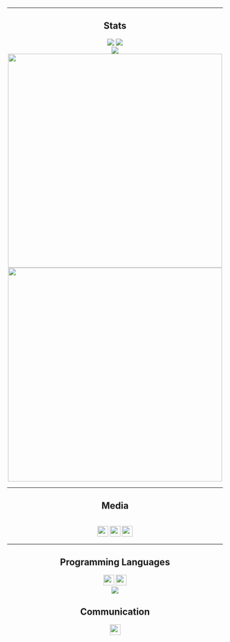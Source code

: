 <hr>
<h2 align='center'>Stats</h2>
<p align="center">
<a href="https://github.com/Furkan-izgi">
<img src="https://komarev.com/ghpvc/?username=Furkan-izgi&style=flat-square&color=7d8cbe&label=Profile+Views"></a>
<a href="https://github.com/Furkan-izgi?tab=repositories">
<img src="https://badges.pufler.dev/repos/Furkan-izgi?style=flat-square&color=7d8cbe&logo=github"></a> <br>
<a href="https://github.com/Furkan-izgi?tab=followers"><img src="https://img.shields.io/github/followers/Furkan-izgi?style=social"></a> <br>
<a href="https://github.com/Furkan-izgi"><img align=center src="https://github-readme-stats.vercel.app/api?username=Furkan-izgi&show_icons=true&theme=custom&bg_color=111111&text_color=ffffff&icon_color=7d8cbe&title_color=7d8cbe&border_color=7d8cbe" width=500></a> <br>
<a href="https://github.com/Furkan-izgi"><img align=center src="https://github-readme-streak-stats.herokuapp.com/?user=Furkan-izgi&background=111111&text_color=ffffff&fire=7d8cbe&sideNums=7d8cbe&border=7d8cbe&dates=ffffff&currStreakNum=7d8cbe&ring=7d8cbe&stroke=7d8cbe&currStreakLabel=7d8cbe&sideLabels=7d8cbe" width=500></a>
</p>
<hr>
<h2 align='center'>Media</h2>
<p align="center">
<br>
<a href="https://www.instagram.com/izgi_frkn/" ><img src="https://img.shields.io/badge/instagram-%23E4405F.svg?style=for-the-badge&logo=Instagram&logoColor=white" height=25></a>
<a href="https://www.linkedin.com/in/furkan-izgi/" ><img src="https://img.shields.io/badge/linkedin-%230077B5.svg?style=for-the-badge&logo=linkedin&logoColor=white" height=25></a>
<a href="https://github.com/Furkan-izgi" ><img src="https://img.shields.io/badge/github-%23121011.svg?style=for-the-badge&logo=github&logoColor=white" height=25></a> 
</p>
<hr>
<h2 align='center'>Programming Languages</h2>
<p align="center"> 
<a><img src="https://img.shields.io/badge/c-%2300599C.svg?style=for-the-badge&logo=c%2B%2B&logoColor=white" height=25></a> 
<a><img src="https://img.shields.io/badge/python-3670A0?style=for-the-badge&logo=python&logoColor=ffdd54" height=25></a><br>
<a href="https://github.com/Furkan-izgi"><img align=center src="[![Top Langs](https://github-readme-stats.vercel.app/api/top-langs/?username=Furkan-izgi)]-&theme=custom&bg_color=111111&text_color=ffffff&icon_color=7d8cbe&title_color=7d8cbe&border_color=7d8cbe"></a>  
</p>
<h2 align='center'>Communication
</h2>
<p align="center"> 
<a href="mailto: fr.izgi.kn@gmail.com"><img src="https://img.shields.io/badge/Gmail-D14836?style=for-the-badge&logo=gmail&logoColor=white" height=25></a>
</p>
